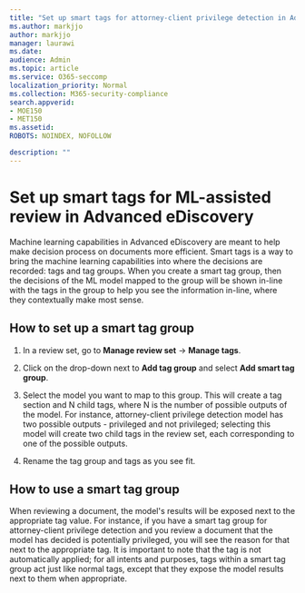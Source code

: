 ```yaml
---
title: "Set up smart tags for attorney-client privilege detection in Advanced eDiscovery"
ms.author: markjjo
author: markjjo
manager: laurawi
ms.date: 
audience: Admin
ms.topic: article
ms.service: O365-seccomp
localization_priority: Normal
ms.collection: M365-security-compliance 
search.appverid: 
- MOE150
- MET150
ms.assetid: 
ROBOTS: NOINDEX, NOFOLLOW 

description: ""
---
```


# Set up smart tags for ML-assisted review in Advanced eDiscovery

Machine learning capabilities in Advanced eDiscovery are meant to help make decision process on documents more efficient. Smart tags is a way to bring the machine learning capabilities into where the decisions are recorded: tags and tag groups. When you create a smart tag group, then the decisions of the ML model mapped to the group will be shown in-line with the tags in the group to help you see the information in-line, where they contextually make most sense.

## How to set up a smart tag group

1. In a review set, go to **Manage review set** -> **Manage tags**.

2. Click on the drop-down next to **Add tag group** and select **Add smart tag group**.

3. Select the model you want to map to this group. This will create a tag section and N child tags, where N is the number of possible outputs of the model. For instance, attorney-client privilege detection model has two possible outputs - privileged and not privileged; selecting this model will create two child tags in the review set, each corresponding to one of the possible outputs.

4. Rename the tag group and tags as you see fit.

## How to use a smart tag group

When reviewing a document, the model's results will be exposed next to the appropriate tag value. For instance, if you have a smart tag group for attorney-client privilege detection and you review a document that the model has decided is potentially privileged, you will see the reason for that next to the appropriate tag. It is important to note that the tag is not automatically applied; for all intents and purposes, tags within a smart tag group act just like normal tags, except that they expose the model results next to them when appropriate.